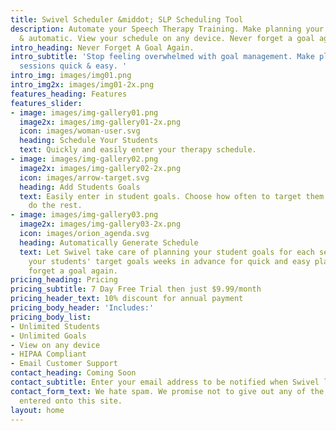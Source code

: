 ```yaml
---
title: Swivel Scheduler &middot; SLP Scheduling Tool
description: Automate your Speech Therapy Training. Make planning your sessions easy
  & automatic. View your schedule on any device. Never forget a goal again.
intro_heading: Never Forget A Goal Again.
intro_subtitle: 'Stop feeling overwhelmed with goal management. Make planning your
  sessions quick & easy. '
intro_img: images/img01.png
intro_img2x: images/img01-2x.png
features_heading: Features
features_slider:
- image: images/img-gallery01.png
  image2x: images/img-gallery01-2x.png
  icon: images/woman-user.svg
  heading: Schedule Your Students
  text: Quickly and easily enter your therapy schedule.
- image: images/img-gallery02.png
  image2x: images/img-gallery02-2x.png
  icon: images/arrow-target.svg
  heading: Add Students Goals
  text: Easily enter in student goals. Choose how often to target them and let Swivel
    do the rest.
- image: images/img-gallery03.png
  image2x: images/img-gallery03-2x.png
  icon: images/orion_agenda.svg
  heading: Automatically Generate Schedule
  text: Let Swivel take care of planning your student goals for each session. Know
    your students' target goals weeks in advance for quick and easy planning. Never
    forget a goal again.
pricing_heading: Pricing
pricing_subtitle: 7 Day Free Trial then just $9.99/month
pricing_header_text: 10% discount for annual payment
pricing_body_header: 'Includes:'
pricing_body_list:
- Unlimited Students
- Unlimited Goals
- View on any device
- HIPAA Compliant
- Email Customer Support
contact_heading: Coming Soon
contact_subtitle: Enter your email address to be notified when Swivel launches.
contact_form_text: We hate spam. We promise not to give out any of the information
  entered onto this site.
layout: home
---
```


